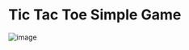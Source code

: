 # Tic Tac Toe Simple Game

![image](https://user-images.githubusercontent.com/55793602/173638426-d9238333-7037-4308-a472-a6afc8b1f55b.png)
